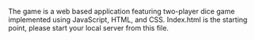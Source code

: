 The game is a web based application featuring two-player dice game implemented using JavaScript, HTML, and CSS.
Index.html is the starting point, please start your local server from this file.
